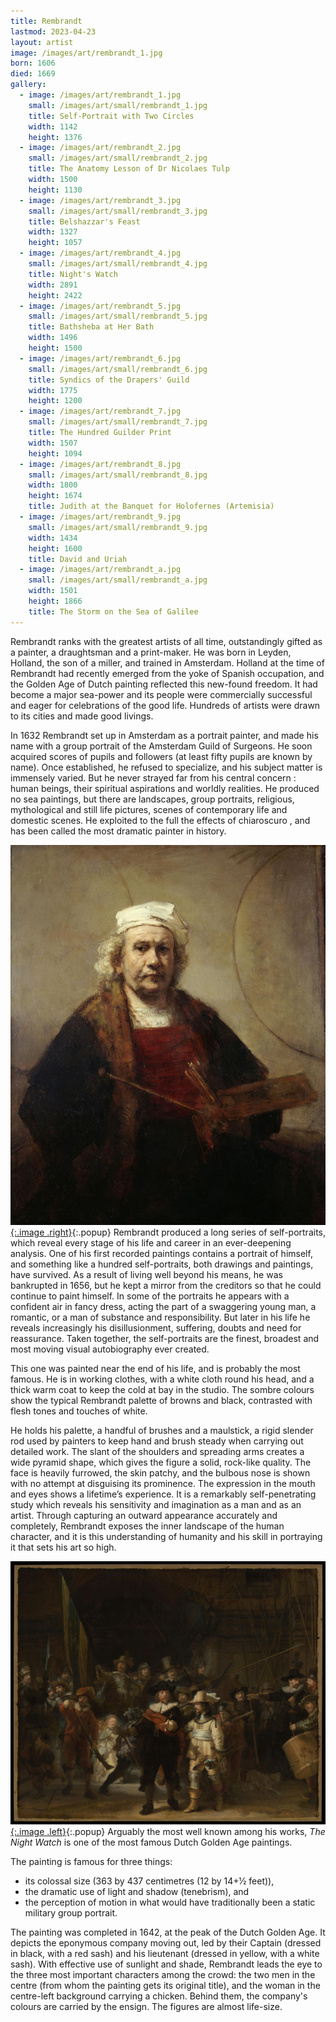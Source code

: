 ```yaml
---
title: Rembrandt
lastmod: 2023-04-23
layout: artist
image: /images/art/rembrandt_1.jpg
born: 1606
died: 1669
gallery:
  - image: /images/art/rembrandt_1.jpg
    small: /images/art/small/rembrandt_1.jpg
    title: Self-Portrait with Two Circles
    width: 1142
    height: 1376
  - image: /images/art/rembrandt_2.jpg
    small: /images/art/small/rembrandt_2.jpg
    title: The Anatomy Lesson of Dr Nicolaes Tulp
    width: 1500
    height: 1130
  - image: /images/art/rembrandt_3.jpg
    small: /images/art/small/rembrandt_3.jpg
    title: Belshazzar's Feast
    width: 1327
    height: 1057
  - image: /images/art/rembrandt_4.jpg
    small: /images/art/small/rembrandt_4.jpg
    title: Night's Watch
    width: 2891
    height: 2422
  - image: /images/art/rembrandt_5.jpg
    small: /images/art/small/rembrandt_5.jpg
    title: Bathsheba at Her Bath
    width: 1496
    height: 1500
  - image: /images/art/rembrandt_6.jpg
    small: /images/art/small/rembrandt_6.jpg
    title: Syndics of the Drapers' Guild
    width: 1775
    height: 1200
  - image: /images/art/rembrandt_7.jpg
    small: /images/art/small/rembrandt_7.jpg
    title: The Hundred Guilder Print
    width: 1507
    height: 1094
  - image: /images/art/rembrandt_8.jpg
    small: /images/art/small/rembrandt_8.jpg
    width: 1800
    height: 1674
    title: Judith at the Banquet for Holofernes (Artemisia)
  - image: /images/art/rembrandt_9.jpg
    small: /images/art/small/rembrandt_9.jpg
    width: 1434
    height: 1600
    title: David and Uriah
  - image: /images/art/rembrandt_a.jpg
    small: /images/art/small/rembrandt_a.jpg
    width: 1501
    height: 1866
    title: The Storm on the Sea of Galilee
---
```


Rembrandt ranks with the greatest artists of all time, outstandingly gifted as
a painter, a draughtsman and a print-maker. He was born in Leyden, Holland, the
son of a miller, and trained in Amsterdam. Holland at the time of Rembrandt had
recently emerged from the yoke of Spanish occupation, and the Golden Age of
Dutch painting reflected this new-found freedom. It had become a major
sea-power and its people were commercially successful and eager for
celebrations of the good life. Hundreds of artists were drawn to its cities and
made good livings.

In 1632 Rembrandt set up in Amsterdam as a portrait painter, and made his
name with a group portrait of the Amsterdam Guild of Surgeons. He soon acquired
scores of pupils and followers (at least fifty pupils are known by name).  Once
established, he refused to specialize, and his subject matter is immensely
varied. But he never strayed far from his central concern : human beings, their
spiritual aspirations and worldly realities.  He produced no sea paintings, but
there are landscapes, group portraits, religious, mythological and still life
pictures, scenes of contemporary life and domestic scenes.  He exploited to the
full the effects of chiaroscuro , and has been called the most dramatic painter
in history.

[![Self-Portrait with Two Circles](/images/art/rembrandt_1.jpg){:.image .right}](/images/art/rembrandt_1.jpg){:.popup}
Rembrandt produced a long series of self-portraits, which reveal every stage of
his life and career in an ever-deepening analysis. One of his first recorded
paintings contains a portrait of himself, and something like a hundred
self-portraits, both drawings and paintings, have survived. As a result of
living well beyond his means, he was bankrupted in 1656, but he kept a mirror
from the creditors so that he could continue to paint himself. In some of the
portraits he appears with a confident air in fancy dress, acting the part of a
swaggering young man, a romantic, or a man of substance and responsibility. But
later in his life he reveals increasingly his disillusionment, suffering,
doubts and need for reassurance. Taken together, the self-portraits are the
finest, broadest and most moving visual autobiography ever created.

This one was painted near the end of his life, and is probably the most famous.
He is in working clothes, with a white cloth round his head, and a thick warm
coat to keep the cold at bay in the studio.  The sombre colours show the
typical Rembrandt palette of browns and black, contrasted with flesh tones and
touches of white.

He holds his palette, a handful of brushes and a maulstick, a rigid slender rod
used by painters to keep hand and brush steady when carrying out detailed work.
The slant of the shoulders and spreading arms creates a wide pyramid shape,
which gives the figure a solid, rock-like quality. The face is heavily
furrowed, the skin patchy, and the bulbous nose is shown with no attempt at
disguising its prominence. The expression in the mouth and eyes shows a
lifetime’s experience. It is a remarkably self-penetrating study which reveals
his sensitivity and imagination as a man and as an artist.  Through capturing
an outward appearance accurately and completely, Rembrandt exposes the inner
landscape of the human character, and it is this understanding of humanity and
his skill in portraying it that sets his art so high.

[![The Night Watch](/images/art/rembrandt_4.jpg){:.image .left}](/images/art/rembrandt_4.jpg){:.popup}
Arguably the most well known among his works, _The Night Watch_ is one of the
most famous Dutch Golden Age paintings.

The painting is famous for three things:
- its colossal size (363 by 437 centimetres (12 by 14+1⁄2 feet)),
- the dramatic use of light and shadow (tenebrism), and
- the perception of motion in what would have traditionally been a static military group portrait.

The painting was completed in 1642, at the peak of the Dutch Golden Age. It
depicts the eponymous company moving out, led by their Captain (dressed in
black, with a red sash) and his lieutenant (dressed in yellow, with a white
sash). With effective use of sunlight and shade, Rembrandt leads the eye to the
three most important characters among the crowd: the two men in the centre
(from whom the painting gets its original title), and the woman in the
centre-left background carrying a chicken. Behind them, the company's colours
are carried by the ensign. The figures are almost life-size. 
